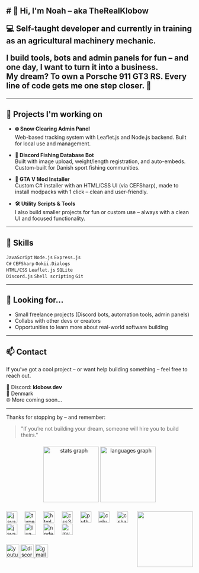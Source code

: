<h2 align="left"># 👋 Hi, I'm Noah – aka TheRealKlobow

💻 Self-taught developer and currently in training as an agricultural machinery mechanic.

I build tools, bots and admin panels for fun – and one day, I want to turn it into a business.  
My dream? **To own a Porsche 911 GT3 RS.** Every line of code gets me one step closer. 🚀

---

## 🚧 Projects I'm working on

- **❄️ Snow Clearing Admin Panel**  
  Web-based tracking system with Leaflet.js and Node.js backend. Built for local use and management.

- **🎣 Discord Fishing Database Bot**  
  Built with image upload, weight/length registration, and auto-embeds. Custom-built for Danish sport fishing communities.

- **🚗 GTA V Mod Installer**  
  Custom C# installer with an HTML/CSS UI (via CEFSharp), made to install modpacks with 1 click – clean and user-friendly.

- **🛠️ Utility Scripts & Tools**  
  I also build smaller projects for fun or custom use – always with a clean UI and focused functionality.

---

## 🔧 Skills

`JavaScript` `Node.js` `Express.js`  
`C#` `CEFSharp` `Ookii.Dialogs`  
`HTML/CSS` `Leaflet.js` `SQLite`  
`Discord.js` `Shell scripting` `Git`  

---

## 👀 Looking for...

- Small freelance projects (Discord bots, automation tools, admin panels)
- Collabs with other devs or creators
- Opportunities to learn more about real-world software building

---

## 📫 Contact

If you’ve got a cool project – or want help building something – feel free to reach out.

📩 Discord: **klobow.dev**  
📍 Denmark  
🌐 More coming soon...

---

Thanks for stopping by – and remember:  
> "If you’re not building your dream, someone will hire you to build theirs."</h2>

###

<div align="center">
  <img src="https://github-readme-stats.vercel.app/api?username=TheRealKlobow&hide_title=false&hide_rank=false&show_icons=true&include_all_commits=true&count_private=true&disable_animations=false&theme=dracula&locale=en&hide_border=false" height="150" alt="stats graph"  />
  <img src="https://github-readme-stats.vercel.app/api/top-langs?username=TheRealKlobow&locale=en&hide_title=false&layout=compact&card_width=320&langs_count=5&theme=dracula&hide_border=false" height="150" alt="languages graph"  />
</div>

###

<img align="right" height="150" src="https://media.discordapp.net/attachments/723839248909729864/1390424146533417130/daf91a74-58b4-4b83-ae4f-657bb38207ff-min.png?ex=686834e5&is=6866e365&hm=387ef14bac535317526318a48fe5b712b126ed3a25921236b9df6996e1153ead&=&format=webp&quality=lossless&width=795&height=795"  />

###

<div align="left">
  <img src="https://cdn.jsdelivr.net/gh/devicons/devicon/icons/javascript/javascript-original.svg" height="30" alt="javascript logo"  />
  <img width="12" />
  <img src="https://cdn.jsdelivr.net/gh/devicons/devicon/icons/typescript/typescript-original.svg" height="30" alt="typescript logo"  />
  <img width="12" />
  <img src="https://cdn.jsdelivr.net/gh/devicons/devicon/icons/html5/html5-original.svg" height="30" alt="html5 logo"  />
  <img width="12" />
  <img src="https://cdn.jsdelivr.net/gh/devicons/devicon/icons/css3/css3-original.svg" height="30" alt="css3 logo"  />
  <img width="12" />
  <img src="https://cdn.jsdelivr.net/gh/devicons/devicon/icons/python/python-original.svg" height="30" alt="python logo"  />
  <img width="12" />
  <img src="https://cdn.jsdelivr.net/gh/devicons/devicon/icons/cplusplus/cplusplus-original.svg" height="30" alt="cplusplus logo"  />
  <img width="12" />
  <img src="https://cdn.jsdelivr.net/gh/devicons/devicon/icons/csharp/csharp-original.svg" height="30" alt="csharp logo"  />
  <img width="12" />
  <img src="https://cdn.jsdelivr.net/gh/devicons/devicon/icons/java/java-original.svg" height="30" alt="java logo"  />
  <img width="12" />
  <img src="https://cdn.jsdelivr.net/gh/devicons/devicon/icons/lua/lua-original.svg" height="30" alt="lua logo"  />
  <img width="12" />
  <img src="https://cdn.jsdelivr.net/gh/devicons/devicon/icons/nodejs/nodejs-original.svg" height="30" alt="nodejs logo"  />
  <img width="12" />
  <img src="https://cdn.jsdelivr.net/gh/devicons/devicon/icons/mysql/mysql-original.svg" height="30" alt="mysql logo"  />
</div>

###

<div align="left">
  <a href="https://www.youtube.com/@klobow" target="_blank">
    <img src="https://img.shields.io/static/v1?message=Youtube&logo=youtube&label=&color=FF0000&logoColor=white&labelColor=&style=for-the-badge" height="35" alt="youtube logo"  />
  </a>
  <a href="Klobow" target="_blank">
    <img src="https://img.shields.io/static/v1?message=Discord&logo=discord&label=&color=7289DA&logoColor=white&labelColor=&style=for-the-badge" height="35" alt="discord logo"  />
  </a>
  <a href="znoahz03@gmail.com" target="_blank">
    <img src="https://img.shields.io/static/v1?message=Gmail&logo=gmail&label=&color=D14836&logoColor=white&labelColor=&style=for-the-badge" height="35" alt="gmail logo"  />
  </a>
</div>

###

<br clear="both">


###

